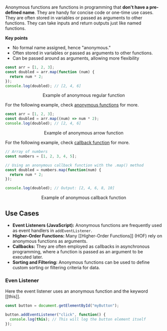 Anonymous functions are functions in programming that **don't have a pre-defined name**. They are handy for concise code or one-time use cases. They are often stored in variables or passed as arguments to other functions. They can take inputs and return outputs just like named functions.

**Key points**
- No formal name assigned, hence "anonymous."
- Often stored in variables or passed as arguments to other functions.
- Can be passed around as arguments, allowing more flexibility

```js
const arr = [1, 2, 3];
const doubled = arr.map(function (num) {
  return num * 2;
});
console.log(doubled); // [2, 4, 6]
```
<div style="text-align: center">
  Example of anonymous regular function
</div>

For the following example, check [anonymous functions](anonymous%20functions.md) for more.
```js
const arr = [1, 2, 3];
const doubled = arr.map((num) => num * 2);
console.log(doubled); // [2, 4, 6]
```
<div style="text-align: center">
  Example of anonymous arrow function
</div>

For the following example, check [callback function](callback%20function.md) for more.
```js
// Array of numbers
const numbers = [1, 2, 3, 4, 5];

// Using an anonymous callback function with the .map() method
const doubled = numbers.map(function(num) {
  return num * 2;
});

console.log(doubled); // Output: [2, 4, 6, 8, 10]
```
<div style="text-align: center">
  Example of anonymous callback function
</div>





## Use Cases

- **Event Listeners (JavaScript):** Anonymous functions are frequently used as event handlers in `addEventListener`.
-  **Higher-Order Functions:** Many [[Higher-Order Functions]] (HOF) rely on anonymous functions as arguments.
- **Callbacks:** They are often employed as callbacks in asynchronous programming, where a function is passed as an argument to be executed later.
- **Sorting and Filtering:** Anonymous functions can be used to define custom sorting or filtering criteria for data.

### Even Listener

Here the event listener uses an anonymous function and the keyword [[this]].
```js
const button = document.getElementById("myButton");

button.addEventListener("click", function() {
  console.log(this); // This will log the button element itself
});

```


